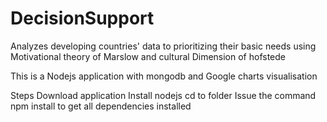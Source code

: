 # DecisionSupport
Analyzes developing countries' data to prioritizing their basic needs using Motivational theory of Marslow and cultural Dimension of  hofstede

This is a Nodejs application with mongodb and Google charts visualisation

Steps
Download application 
Install nodejs
cd to folder
Issue the command npm install to get all dependencies installed


